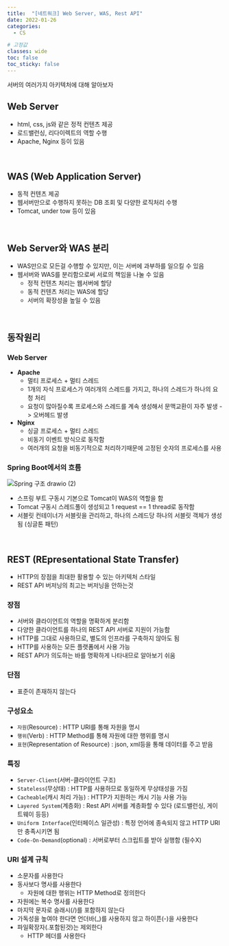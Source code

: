 ```yaml
---
title:  "[네트워크] Web Server, WAS, Rest API"
date: 2022-01-26
categories:
  - CS

# 고정값
classes: wide
toc: false
toc_sticky: false
---
```


서버의 여러가지 아키텍처에 대해 알아보자


## Web Server

- html, css, js와 같은 정적 컨텐츠 제공
- 로드밸런싱, 리다이렉트의 역할 수행
- Apache, Nginx 등이 있음

<br>

## WAS (Web Application Server)

- 동적 컨텐츠 제공
- 웹서버만으로 수행하지 못하는 DB 조회 및 다양한 로직처리 수행
- Tomcat, under tow 등이 있음

<br>

## Web Server와 WAS 분리

- WAS만으로 모든걸 수행할 수 있지만, 이는 서버에 과부하를 일으킬 수 있음
- 웹서버와 WAS를 분리함으로써 서로의 책임을 나눌 수 있음
    - 정적 컨텐츠 처리는 웹서버에 할당
    - 동적 컨텐츠 처리는 WAS에 할당
    - 서버의 확장성을 높일 수 있음

<br>

## 동작원리

### Web Server

- **Apache**
    - 멀티 프로세스 + 멀티 스레드
    - 1개의 자식 프로세스가 여러개의 스레드를 가지고, 하나의 스레드가 하나의 요청 처리
    - 요청이 많아질수록 프로세스와 스레드를 계속 생성해서 문맥교환이 자주 발생 -> 오버헤드 발생
- **Nginx**
    - 싱글 프로세스 + 멀티 스레드
    - 비동기 이벤트 방식으로 동작함
    - 여러개의 요청을 비동기적으로 처리하기때문에 고정된 숫자의 프로세스를 사용

### Spring Boot에서의 흐름

![Spring 구조 drawio (2)](https://user-images.githubusercontent.com/71180414/151301005-fa5eca06-1d69-4a3a-8ff2-83593ad70428.png)

- 스프링 부트 구동시 기본으로 Tomcat이 WAS의 역할을 함
- Tomcat 구동시 스레드풀이 생성되고 1 request == 1 thread로 동작함
- 서블릿 컨테이너가 서블릿을 관리하고, 하나의 스레드당 하나의 서블릿 객체가 생성됨 (싱글톤 패턴) 

<br>

## REST (REpresentational State Transfer)

- HTTP의 장점을 최대한 활용할 수 있는 아키텍처 스타일
- REST API 버저닝의 최고는 버저닝을 안하는것

### 장점 

- 서버와 클라이언트의 역할을 명확하게 분리함
- 다양한 클라이언트를 하나의 REST API 서버로 지원이 가능함
- HTTP를 그대로 사용하므로, 별도의 인프라를 구축하지 않아도 됨
- HTTP를 사용하는 모든 플랫폼에서 사용 가능
- REST API가 의도하는 바를 명확하게 나타내므로 알아보기 쉬움

### 단점

- 표준이 존재하지 않는다

### 구성요소

- `자원`(Resource) : HTTP URI를 통해 자원을 명시
- `행위`(Verb) : HTTP Method를 통해 자원에 대한 행위를 명시
- `표현`(Representation of Resource) : json, xml등을 통해 데이터를 주고 받음

### 특징

- `Server-Client`(서버-클라이언트 구조)
- `Stateless`(무상태) : HTTP를 사용하므로 동일하게 무상태성을 가짐
- `Cacheable`(캐시 처리 가능) : HTTP가 지원하는 캐시 기능 사용 가능
- `Layered System`(계층화) : Rest API 서버를 계층화할 수 있다 (로드밸런싱, 게이트웨이 등등) 
- `Uniform Interface`(인터페이스 일관성) : 특정 언어에 종속되지 않고 HTTP URI만 충족시키면 됨
- `Code-On-Demand`(optional) : 서버로부터 스크립트를 받아 실행함 (필수X)

### URI 설계 규칙

- 소문자를 사용한다
- 동사보다 명사를 사용한다
    - 자원에 대한 행위는 HTTP Method로 정의한다
- 자원에는 복수 명사를 사용한다
- 마지막 문자로 슬래시(/)를 포함하지 않는다
- 가독성을 높여야 한다면 언더바(_)를 사용하지 않고 하이픈(-)을 사용한다
- 파일확장자(.포함된것)는 제외한다
    - HTTP 헤더를 사용한다

<br>